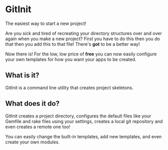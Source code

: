 # GitInit ##

The easiest way to start a new project!  

Are you sick and tired of recreating your directory structures over and over again when you make a new project? First you have to do this then you do that then you add this to that file! There's **got** to be a better way!  

Now there is! For the low, low price of **free** you can now easily configure your own templates for how you want your apps to be created.  

## What is it? ##

GitInit is a command line utility that creates project skeletons.

## What does it do? ##

GitInit creates a project directory, configures the default files like your Gemfile and rake files using your settings, creates a local git repository and even creates a remote one too!

You can easily change the built-in templates, add new templates, and even create your own modules.
